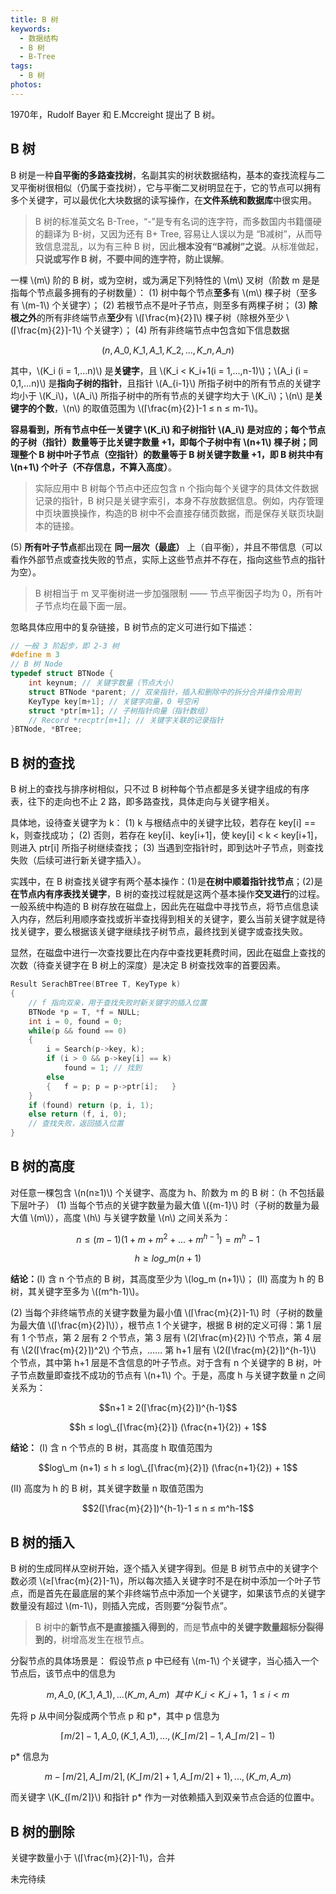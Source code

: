 ```yaml
---
title: B 树
keywords:
  - 数据结构
  - B 树
  - B-Tree
tags:
  - B 树
photos:
---
```


1970年，Rudolf Bayer 和 E.Mccreight 提出了 B 树。

## B 树

B 树是一种**自平衡的多路查找树**，名副其实的树状数据结构，基本的查找流程与二叉平衡树很相似（仍属于查找树），它与平衡二叉树明显在于，它的节点可以拥有多个关键字，可以最优化大块数据的读写操作，在**文件系统和数据库**中很实用。

> B 树的标准英文名 B-Tree，“-”是专有名词的连字符，而多数国内书籍僵硬的翻译为 B-树，又因为还有 B+ Tree, 容易让人误以为是 “B减树”，从而导致信息混乱，以为有三种 B 树，因此**根本没有“B减树”之说**。从标准做起，**只说或写作 B 树，不要中间的连字符，防止误解**。

一棵 \\(m\\) 阶的 B 树，或为空树，或为满足下列特性的 \\(m\\) 叉树（阶数 m 是是指每个节点最多拥有的子树数量）：
(1) 树中每个节点**至多**有 \\(m\\) 棵子树（至多有 \\(m-1\\) 个关键字）；
(2) 若根节点不是叶子节点，则至多有两棵子树；
(3) **除根之外**的所有非终端节点**至少**有 \\(⌈\frac{m}{2}⌉\\) 棵子树（除根外至少 \\(⌈\frac{m}{2}⌉-1\\) 个关键字）；
(4) 所有非终端节点中包含如下信息数据

$$(n,A\_0,K\_1,A\_1,K\_2,...,K\_n,A\_n)$$

其中，\\(K\_i (i = 1,...n)\\) 是**关键字**，且 \\(K\_i < K\_i+1(i = 1,...,n-1)\\)；\\(A\_i (i = 0,1,...n)\\) 是**指向子树的指针**，且指针 \\(A\_{i-1}\\) 所指子树中的所有节点的关键字均小于 \\(K\_i\\)，\\(A\_i\\) 所指子树中的所有节点的关键字均大于 \\(K\_i\\)；\\(n\\) 是**关键字的个数**，\\(n\\) 的取值范围为 \\(⌈\frac{m}{2}⌉-1 ≤ n ≤ m-1\\)。

**容易看到，所有节点中任一关键字 \\(K\_i\\) 和子树指针 \\(A\_i\\) 是对应的；每个节点的子树（指针）数量等于比关键字数量 +1，即每个子树中有 \\(n+1\\) 棵子树；同理整个 B 树中叶子节点（空指针）的数量等于 B 树关键字数量 +1，即 B 树共中有 \\(n+1\\) 个叶子（不存信息，不算入高度）**。

> 实际应用中 B 树每个节点中还应包含 n 个指向每个关键字的具体文件数据记录的指针，B 树只是关键字索引，本身不存放数据信息。例如，内存管理中页块置换操作，构造的B 树中不会直接存储页数据，而是保存关联页块副本的链接。

(5) **所有叶子节点**都出现在 **同一层次（最底）** 上（自平衡），并且不带信息（可以看作外部节点或查找失败的节点，实际上这些节点并不存在，指向这些节点的指针为空）。

> B 树相当于 m 叉平衡树进一步加强限制 —— 节点平衡因子均为 0，所有叶子节点均在最下面一层。

忽略具体应用中的复杂链接，B 树节点的定义可进行如下描述：

```c
// 一般 3 阶起步，即 2-3 树
#define m 3
// B 树 Node
typedef struct BTNode {
    int keynum; // 关键字数量（节点大小）
    struct BTNode *parent; // 双亲指针，插入和删除中的拆分合并操作会用到
    KeyType key[m+1]; // 关键字向量，0 号空闲
    struct *ptr[m+1]; // 子树指针向量（指针数组）
    // Record *recptr[m+1]; // 关键字关联的记录指针
}BTNode, *BTree;
```

## B 树的查找

B 树上的查找与排序树相似，只不过 B 树种每个节点都是多关键字组成的有序表，往下的走向也不止 2 路，即多路查找，具体走向与关键字相关。

具体地，设待查关键字为 k：
(1) k 与根结点中的关键字比较，若存在 key[i] == k，则查找成功；
(2) 否则，若存在 key[i]、key[i+1]，使 key[i] < k < key[i+1]，则进入 ptr[i] 所指子树继续查找；
(3) 当遇到空指针时，即到达叶子节点，则查找失败（后续可进行新关键字插入）。

实践中，在 B 树查找关键字有两个基本操作：(1)是**在树中顺着指针找节点**；(2)是**在节点内有序表找关键字**，B 树的查找过程就是这两个基本操作**交叉进行**的过程。
一般系统中构造的 B 树存放在磁盘上，因此先在磁盘中寻找节点，将节点信息读入内存，然后利用顺序查找或折半查找得到相关的关键字，要么当前关键字就是待找关键字，要么根据该关键字继续找子树节点，最终找到关键字或查找失败。

显然，在磁盘中进行一次查找要比在内存中查找更耗费时间，因此在磁盘上查找的次数（待查关键字在 B 树上的深度）是决定 B 树查找效率的首要因素。

```c
Result SerachBTree(BTree T, KeyType k)
{
    // f 指向双亲，用于查找失败时新关键字的插入位置
    BTNode *p = T, *f = NULL;
    int i = 0, found = 0;
    while(p && found == 0)
    {
        i = Search(p->key, k);
        if (i > 0 && p->key[i] == k)
            found = 1; // 找到
        else
        {   f = p; p = p->ptr[i];   }
    }
    if (found) return (p, i, 1);
    else return (f, i, 0);
    // 查找失败，返回插入位置
}
```

## B 树的高度

对任意一棵包含 \\(n(n≥1)\\) 个关键字、高度为 h、阶数为 m 的 B 树：（h 不包括最下层叶子）
(1) 当每个节点的关键字数量为最大值 \\({m-1}\\) 时（子树的数量为最大值 \\(m\\)），高度 \\(h\\) 与关键字数量 \\(n\\) 之间关系为：

$$n ≤ (m-1)(1 + m + m^2 +...+ m^{h-1}) = m^h-1$$

$$h ≥ log\_m (n+1)$$

**结论：**(Ⅰ) 含 n 个节点的 B 树，其高度至少为 \\(log\_m (n+1)\\)；
(Ⅱ) 高度为 h 的 B 树，其关键字至多为 \\((m^h-1)\\)。

(2) 当每个非终端节点的关键字数量为最小值 \\(⌈\frac{m}{2}⌉-1\\) 时（子树的数量为最大值 \\(⌈\frac{m}{2}⌉\\)），根节点 1 个关键字，根据 B 树的定义可得：第 1 层有 1 个节点，第 2 层有 2 个节点，第 3 层有 \\(2⌈\frac{m}{2}⌉\\) 个节点，第 4 层有 \\(2(⌈\frac{m}{2}⌉)^2\\) 个节点，…… 第 h+1 层有 \\(2(⌈\frac{m}{2}⌉)^{h-1}\\) 个节点，其中第 h+1 层是不含信息的叶子节点。对于含有 n 个关键字的 B 树，叶子节点数量即查找不成功的节点有 \\(n+1\\) 个。于是，高度 h 与关键字数量 n 之间关系为：

$$n+1 ≥ 2(⌈\frac{m}{2}⌉)^{h-1}$$

$$h ≤ log\_{⌈\frac{m}{2}⌉} (\frac{n+1}{2}) + 1$$

**结论：**
(Ⅰ) 含 n 个节点的 B 树，其高度 h 取值范围为

$$log\_m (n+1) ≤ h ≤ log\_{⌈\frac{m}{2}⌉} (\frac{n+1}{2}) + 1$$

(Ⅱ) 高度为 h 的 B 树，其关键字数量 n 取值范围为

$$2(⌈\frac{m}{2}⌉)^{h-1}-1 ≤ n ≤ m^h-1$$

## B 树的插入

B 树的生成同样从空树开始，逐个插入关键字得到。但是 B 树节点中的关键字个数必须 \\(≥⌈\frac{m}{2}⌉-1\\)，所以每次插入关键字时不是在树中添加一个叶子节点，而是首先在最底层的某个非终端节点中添加一个关键字，如果该节点的关键字数量没有超过 \\(m-1\\)，则插入完成，否则要“分裂节点”。

> B 树中的**新节点不是直接插入得到的**，而是**节点中的关键字数量超标分裂得到的**，树增高发生在根节点。

分裂节点的具体场景是：
假设节点 p 中已经有 \\(m-1\\) 个关键字，当心插入一个节点后，该节点中的信息为

$$m,A\_0,(K\_1,A\_1),...(K\_m,A\_m) \ \ 其中\ K\_i < K\_{i+1}，1≤i<m $$

先将 p 从中间分裂成两个节点 p 和 p*，其中 p 信息为

$$⌈m/2⌉-1,A\_0,(K\_1,A\_1),...,(K\_{⌈m/2⌉-1},A\_{⌈m/2⌉-1})$$

 p* 信息为

$$m-⌈m/2⌉,A\_{⌈m/2⌉},(K\_{⌈m/2⌉+1},A\_{⌈m/2⌉+1}),...,(K\_{m},A\_{m})$$

而关键字 \\(K\_{⌈m/2⌉}\\) 和指针 p* 作为一对依赖插入到双亲节点合适的位置中。

## B 树的删除

关键字数量小于 \\(⌈\frac{m}{2}⌉-1\\)，合并


未完待续
